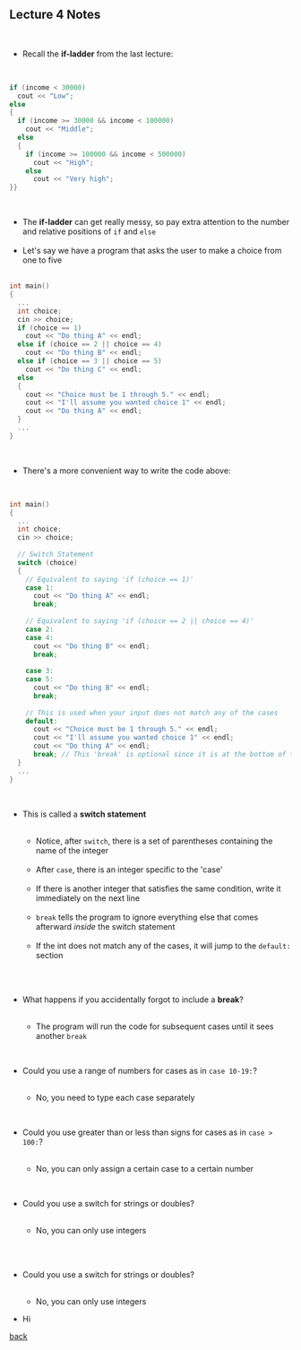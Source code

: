 ## Lecture 4 Notes
<br>
<ul>
  <li>Recall the <b>if-ladder</b> from the last lecture:</li>
</ul>
<br>

```cpp
if (income < 30000)
  cout << "Low";
else 
{
  if (income >= 30000 && income < 100000)
    cout << "Middle";
  else
  {
    if (income >= 100000 && income < 500000)
      cout << "High";
    else
      cout << "Very high";
}}
```
<br>
<ul>
  <li>The <b>if-ladder</b> can get really messy, so pay extra attention to the number and relative positions of <code>if</code> and <code>else</code></li>
  <br>
  <li>Let's say we have a program that asks the user to make a choice from one to five</li>
  <br>
</ul>
 
```cpp
int main()
{
  ...
  int choice;
  cin >> choice;
  if (choice == 1)
    cout << "Do thing A" << endl;
  else if (choice == 2 || choice == 4)
    cout << "Do thing B" << endl;
  else if (choice == 3 || choice == 5)
    cout << "Do thing C" << endl;
  else
  {
    cout << "Choice must be 1 through 5." << endl;
    cout << "I'll assume you wanted choice 1" << endl;
    cout << "Do thing A" << endl;
  }
  ...
}
``` 
<br>
<ul>
  <li>There's a more convenient way to write the code above:</li>
</ul>
<br>

```cpp
int main()
{
  ...
  int choice;
  cin >> choice;
  
  // Switch Statement
  switch (choice)
  {
    // Equivalent to saying 'if (choice == 1)'
    case 1:
      cout << "Do thing A" << endl;
      break;
      
    // Equivalent to saying 'if (choice == 2 || choice == 4)'
    case 2:
    case 4:
      cout << "Do thing B" << endl;
      break;
      
    case 3:
    case 5:
      cout << "Do thing B" << endl;
      break;
      
    // This is used when your input does not match any of the cases
    default:
      cout << "Choice must be 1 through 5." << endl;
      cout << "I'll assume you wanted choice 1" << endl;
      cout << "Do thing A" << endl;
      break; // This 'break' is optional since it is at the bottom of the switch statement anyways
  }
  ...
}
``` 
<br>
<ul>
  <li>This is called a <b>switch statement</b></li>
  <br>
  <ul>
    <li>Notice, after <code>switch</code>, there is a set of parentheses containing the name of the integer</li>
    <br>
    <li>After <code>case</code>, there is an integer specific to the 'case'</li>
    <br>
    <li>If there is another integer that satisfies the same condition, write it immediately on the next line</li>
    <br>
    <li><code>break</code> tells the program to ignore everything else that comes afterward <i>inside</i> the switch statement</li>
    <br>
    <li>If the int does not match any of the cases, it will jump to the <code>default:</code> section</li>
    <br>
  </ul>
</ul>
<br>
<ul>
  <li>What happens if you accidentally forgot to include a <b>break</b>?</li>
    <ul>
      <br>
      <li>The program will run the code for subsequent cases until it sees another <code>break</code></li>
    </ul>
</ul>
<br>
<ul>
  <li>Could you use a range of numbers for cases as in <code>case 10-19:</code>?</li>
    <ul>
      <br>
      <li>No, you need to type each case separately
    </ul>
</ul>
<br>
<ul>
  <li>Could you use greater than or less than signs for cases as in <code>case > 100:</code>?</li>
    <ul>
      <br>
      <li>No, you can only assign a certain case to a certain number
    </ul>
</ul>
<br>
<ul>
  <li>Could you use a switch for strings or doubles?</li>
    <ul>
      <br>
      <li>No, you can only use integers
    </ul>
</ul>
<br><br>
<ul>
  <li>Could you use a switch for strings or doubles?</li>
    <ul>
      <br>
      <li>No, you can only use integers
    </ul>
</ul>

* Hi

[back](./)
